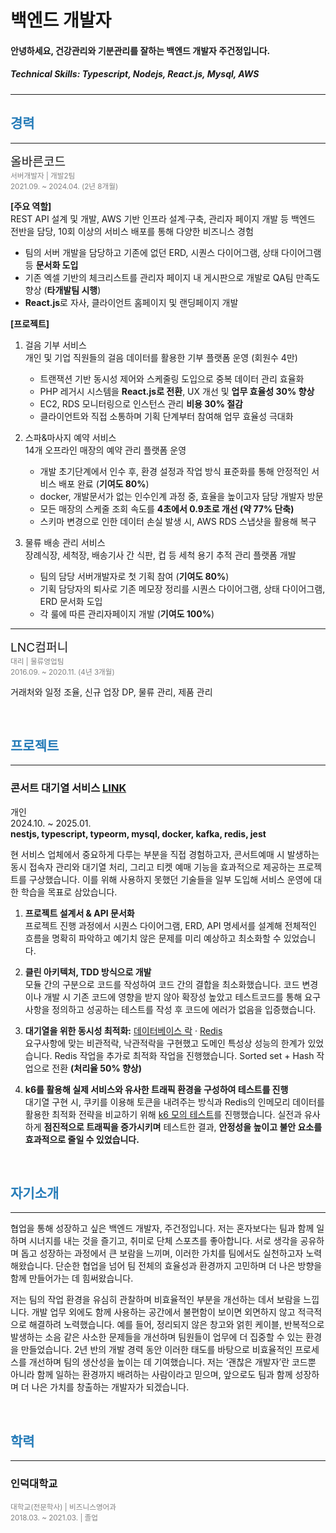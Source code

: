 # 백엔드 개발자

#### 안녕하세요, 건강관리와 기분관리를 잘하는 백엔드 개발자 주건정입니다.

##### Technical Skills: Typescript, Nodejs, React.js, Mysql, AWS

---

<!-- <br/> -->

<h2 style="color:#267CB9;">경력</h2>

---

<span style="font-size: 1.2rem;">올바른코드</span><br/>
<sub><span style="color:gray;">서버개발자 | 개발2팀</span></sub><br/>
<sub><span style="color:gray;">2021.09. ~ 2024.04. (2년 8개월)</span></sub>

**[주요 역할]**<br/>
REST API 설계 및 개발, AWS 기반 인프라 설계·구축, 관리자 페이지 개발 등 백엔드 전반을 담당, 10회 이상의 서비스 배포를 통해 다양한 비즈니스 경험

- 팀의 서버 개발을 담당하고 기존에 없던 ERD, 시퀀스 다이어그램, 상태 다이어그램 등 **문서화 도입**
- 기존 엑셀 기반의 체크리스트를 관리자 페이지 내 게시판으로 개발로 QA팀 만족도 향상 (**타개발팀 시행**)
- **React.js**로 자사, 클라이언트 홈페이지 및 랜딩페이지 개발

**[프로젝트]**<br/>

1. 걸음 기부 서비스<br/>
   개인 및 기업 직원들의 걸음 데이터를 활용한 기부 플랫폼 운영 (회원수 4만)
   - 트랜잭션 기반 동시성 제어와 스케줄링 도입으로 중복 데이터 관리 효율화
   - PHP 레거시 시스템을 **React.js로 전환**, UX 개선 및 **업무 효율성 30% 향상**
   - EC2, RDS 모니터링으로 인스턴스 관리 **비용 30% 절감**
   - 클라이언트와 직접 소통하며 기획 단계부터 참여해 업무 효율성 극대화
2. 스파&마사지 예약 서비스<br/>
   14개 오프라인 매장의 예약 관리 플랫폼 운영

   - 개발 초기단계에서 인수 후, 환경 설정과 작업 방식 표준화를 통해 안정적인 서비스 배포 완료 (**기여도 80%**)
   - docker, 개발문서가 없는 인수인계 과정 중, 효율을 높이고자 담당 개발자 방문
   - 모든 매장의 스케줄 조회 속도를 **4초에서 0.9초로 개선 (약 77% 단축)**
   - 스키마 변경으로 인한 데이터 손실 발생 시, AWS RDS 스냅샷을 활용해 복구

3. 물류 배송 관리 서비스<br/>
   장례식장, 세척장, 배송기사 간 식판, 컵 등 세척 용기 추적 관리 플랫폼 개발
   - 팀의 담당 서버개발자로 첫 기획 참여 (**기여도 80%**)
   - 기획 담당자의 퇴사로 기존 메모장 정리를 시퀀스 다이어그램, 상태 다이어그램, ERD 문서화 도입
   - 각 룰에 따른 관리자페이지 개발 (**기여도 100%**)

---

<span style="font-size: 1.2rem;">LNC컴퍼니</span><br/>
<sub><span style="color:gray;">대리 | 물류영업팀</span></sub><br/>
<sub><span style="color:gray;">2016.09. ~ 2020.11. (4년 3개월)</span></sub>

거래처와 일정 조율, 신규 업장 DP, 물류 관리, 제품 관리

<br/>

<h2 style="color:#267CB9;">프로젝트</h2>

---

### 콘서트 대기열 서비스 [LINK](https://github.com/JuGeonjeong/hhp-concert)

개인  
2024.10. ~ 2025.01.  
**nestjs, typescript, typeorm, mysql, docker, kafka, redis, jest**

현 서비스 업체에서 중요하게 다루는 부분을 직접 경험하고자, 콘서트예매 시 발생하는 동시 접속자 관리와 대기열 처리, 그리고 티켓 예매 기능을 효과적으로 제공하는 프로젝트를 구상했습니다. 이를 위해 사용하지 못했던 기술들을 일부 도입해 서비스 운영에 대한 학습을 목표로 삼았습니다.

1. **프로젝트 설계서 & API 문서화**  
   프로젝트 진행 과정에서 시퀀스 다이어그램, ERD, API 명세서를 설계해 전체적인 흐름을 명확히 파악하고 예기치 않은 문제를 미리 예상하고 최소화할 수 있었습니다.

2. **클린 아키텍처, TDD 방식으로 개발**  
   모듈 간의 구분으로 코드를 작성하여 코드 간의 결합을 최소화했습니다. 코드 변경이나 개발 시 기존 코드에 영향을 받지 않아 확장성 높았고 테스트코드를 통해 요구사항을 정의하고 성공하는 테스트를 작성 후 코드에 에러가 없음을 입증했습니다.

3. **대기열을 위한 동시성 최적화:** [데이터베이스 락](https://github.com/JuGeonjeong/hhp-concert/blob/main/doc/report/lock.report.md) · [Redis](https://github.com/JuGeonjeong/hhp-concert/blob/main/doc/report/redis.report.md) <br/>
   요구사항에 맞는 비관적락, 낙관적락을 구현했고 도메인 특성상 성능의 한계가 있었습니다. Redis 작업을 추가로 최적화 작업을 진행했습니다. Sorted set + Hash 작업으로 전환 **(처리율 50% 향상)**

4. **k6를 활용해 실제 서비스와 유사한 트래픽 환경을 구성하여 테스트를 진행**  
   대기열 구현 시, 쿠키를 이용해 토큰을 내려주는 방식과 Redis의 인메모리 데이터를 활용한 최적화 전략을 비교하기 위해 [k6 모의 테스트](https://github.com/JuGeonjeong/hhp-concert/blob/main/doc/report/k6.test.md)를 진행했습니다. 실전과 유사하게 **점진적으로 트래픽을 증가시키며** 테스트한 결과, **안정성을 높이고 불안 요소를 효과적으로 줄일 수 있었습니다.**

<br/>

<h2 style="color:#267CB9;">자기소개</h2>

---

협업을 통해 성장하고 싶은 백엔드 개발자, 주건정입니다. 저는 혼자보다는 팀과 함께 일하며 시너지를 내는 것을 즐기고, 취미로 단체 스포츠를 좋아합니다. 서로 생각을 공유하며 돕고 성장하는 과정에서 큰 보람을 느끼며, 이러한 가치를 팀에서도 실천하고자 노력해왔습니다. 단순한 협업을 넘어 팀 전체의 효율성과 환경까지 고민하며 더 나은 방향을 함께 만들어가는 데 힘써왔습니다.

저는 팀의 작업 환경을 유심히 관찰하며 비효율적인 부분을 개선하는 데서 보람을 느낍니다. 개발 업무 외에도 함께 사용하는 공간에서 불편함이 보이면 외면하지 않고 적극적으로 해결하려 노력했습니다. 예를 들어, 정리되지 않은 창고와 얽힌 케이블, 반복적으로 발생하는 소음 같은 사소한 문제들을 개선하며 팀원들이 업무에 더 집중할 수 있는 환경을 만들었습니다. 2년 반의 개발 경력 동안 이러한 태도를 바탕으로 비효율적인 프로세스를 개선하며 팀의 생산성을 높이는 데 기여했습니다. 저는 ‘괜찮은 개발자’란 코드뿐 아니라 함께 일하는 환경까지 배려하는 사람이라고 믿으며, 앞으로도 팀과 함께 성장하며 더 나은 가치를 창출하는 개발자가 되겠습니다.

<br/>

<h2 style="color:#267CB9;">학력</h2>

---

### 인덕대학교

<sub><span style="color:gray;">대학교(전문학사) | 비즈니스영어과</span></sub>  
<sub><span style="color:gray;">2018.03. ~ 2021.03. | 졸업</span></sub>
